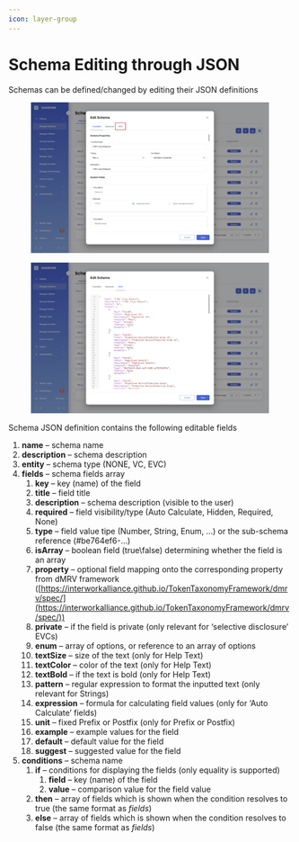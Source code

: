 ```yaml
---
icon: layer-group
---
```


# Schema Editing through JSON

Schemas can be defined/changed by editing their JSON definitions

<figure><img src="../../../.gitbook/assets/image (103).png" alt=""><figcaption></figcaption></figure>

<figure><img src="../../../.gitbook/assets/image (1) (1) (1) (1).png" alt=""><figcaption></figcaption></figure>

Schema JSON definition contains the following editable fields

1. **name** – schema name
2. **description** – schema description
3. **entity** – schema type (NONE, VC, EVC)
4. **fields** – schema fields array
   1. **key** – key (name) of the field
   2. **title** – field title
   3. **description** – schema description (visible to the user)
   4. **required** – field visibility/type (Auto Calculate, Hidden, Required, None)
   5. **type** – field value tipe (Number, String, Enum, …) or the sub-schema reference (#be764ef6-…)
   6. **isArray** – boolean field (true\false) determining whether the field is an array
   7. **property** – optional field mapping onto the corresponding property from dMRV framework ([https://interworkalliance.github.io/TokenTaxonomyFramework/dmrv/spec/](https://interworkalliance.github.io/TokenTaxonomyFramework/dmrv/spec/))
   8. **private** – if the field is private (only relevant for ‘selective disclosure’ EVCs)
   9. **enum** – array of options, or reference to an array of options
   10. **textSize** – size of the text (only for Help Text)
   11. **textColor** – color of the text (only for Help Text)
   12. **textBold** – if the text is bold (only for Help Text)
   13. **pattern** – regular expression to format the inputted text (only relevant for Strings)
   14. **expression** – formula for calculating field values (only for ‘Auto Calculate’ fields)
   15. **unit** – fixed Prefix or Postfix (only for Prefix or Postfix)
   16. **example** – example values for the field
   17. **default** – default value for the field
   18. **suggest** – suggested value for the field
5. **conditions** – schema name
   1. **if** – conditions for displaying the fields (only equality is supported)
      1. **field** – key (name) of the field
      2. **value** – comparison value for the field value
   2. **then** – array of fields which is shown when the condition resolves to true (the same format as _fields_)
   3. **else** – array of fields which is shown when the condition resolves to false (the same format as _fields_)
